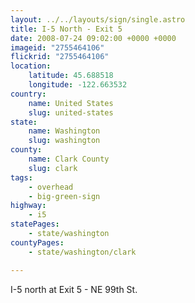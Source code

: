 ```yaml
---
layout: ../../layouts/sign/single.astro
title: I-5 North - Exit 5
date: 2008-07-24 09:02:00 +0000 +0000
imageid: "2755464106"
flickrid: "2755464106"
location:
    latitude: 45.688518
    longitude: -122.663532
country:
    name: United States
    slug: united-states
state:
    name: Washington
    slug: washington
county:
    name: Clark County
    slug: clark
tags:
    - overhead
    - big-green-sign
highway:
    - i5
statePages:
    - state/washington
countyPages:
    - state/washington/clark

---
```

I-5 north at Exit 5 - NE 99th St.